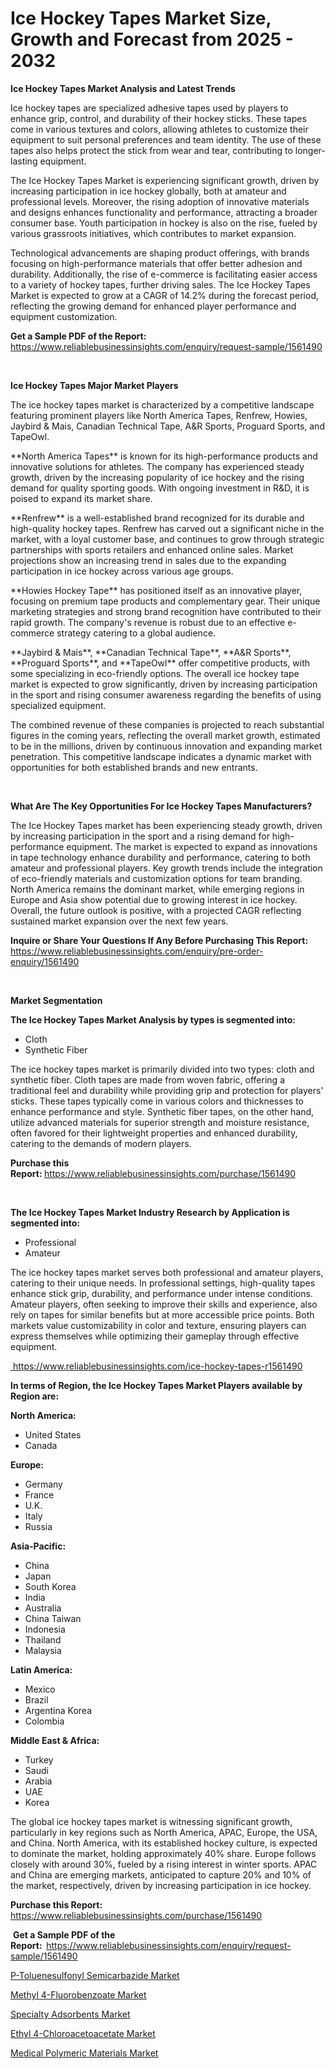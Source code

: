 <p><h1>Ice Hockey Tapes Market Size, Growth and Forecast from 2025 - 2032</h1></p><p><strong>Ice Hockey Tapes Market Analysis and Latest Trends</strong></p>
<p><p>Ice hockey tapes are specialized adhesive tapes used by players to enhance grip, control, and durability of their hockey sticks. These tapes come in various textures and colors, allowing athletes to customize their equipment to suit personal preferences and team identity. The use of these tapes also helps protect the stick from wear and tear, contributing to longer-lasting equipment.</p><p>The Ice Hockey Tapes Market is experiencing significant growth, driven by increasing participation in ice hockey globally, both at amateur and professional levels. Moreover, the rising adoption of innovative materials and designs enhances functionality and performance, attracting a broader consumer base. Youth participation in hockey is also on the rise, fueled by various grassroots initiatives, which contributes to market expansion.</p><p>Technological advancements are shaping product offerings, with brands focusing on high-performance materials that offer better adhesion and durability. Additionally, the rise of e-commerce is facilitating easier access to a variety of hockey tapes, further driving sales. The Ice Hockey Tapes Market is expected to grow at a CAGR of 14.2% during the forecast period, reflecting the growing demand for enhanced player performance and equipment customization.</p></p>
<p><strong>Get a Sample PDF of the Report:&nbsp;</strong> <a href="https://www.reliablebusinessinsights.com/enquiry/request-sample/1561490?utm_campaign=950&utm_medium=2&utm_source=Github&utm_content=ia&utm_term=02042025&utm_id=ice-hockey-tapes">https://www.reliablebusinessinsights.com/enquiry/request-sample/1561490</a></p>
<p>&nbsp;</p>
<p><strong>Ice Hockey Tapes Major Market Players</strong></p>
<p><p>The ice hockey tapes market is characterized by a competitive landscape featuring prominent players like North America Tapes, Renfrew, Howies, Jaybird & Mais, Canadian Technical Tape, A&R Sports, Proguard Sports, and TapeOwl. </p><p>**North America Tapes** is known for its high-performance products and innovative solutions for athletes. The company has experienced steady growth, driven by the increasing popularity of ice hockey and the rising demand for quality sporting goods. With ongoing investment in R&D, it is poised to expand its market share.</p><p>**Renfrew** is a well-established brand recognized for its durable and high-quality hockey tapes. Renfrew has carved out a significant niche in the market, with a loyal customer base, and continues to grow through strategic partnerships with sports retailers and enhanced online sales. Market projections show an increasing trend in sales due to the expanding participation in ice hockey across various age groups.</p><p>**Howies Hockey Tape** has positioned itself as an innovative player, focusing on premium tape products and complementary gear. Their unique marketing strategies and strong brand recognition have contributed to their rapid growth. The company's revenue is robust due to an effective e-commerce strategy catering to a global audience.</p><p>**Jaybird & Mais**, **Canadian Technical Tape**, **A&R Sports**, **Proguard Sports**, and **TapeOwl** offer competitive products, with some specializing in eco-friendly options. The overall ice hockey tape market is expected to grow significantly, driven by increasing participation in the sport and rising consumer awareness regarding the benefits of using specialized equipment.</p><p>The combined revenue of these companies is projected to reach substantial figures in the coming years, reflecting the overall market growth, estimated to be in the millions, driven by continuous innovation and expanding market penetration. This competitive landscape indicates a dynamic market with opportunities for both established brands and new entrants.</p></p>
<p>&nbsp;</p>
<p><strong>What Are The Key Opportunities For Ice Hockey Tapes Manufacturers?</strong></p>
<p><p>The Ice Hockey Tapes market has been experiencing steady growth, driven by increasing participation in the sport and a rising demand for high-performance equipment. The market is expected to expand as innovations in tape technology enhance durability and performance, catering to both amateur and professional players. Key growth trends include the integration of eco-friendly materials and customization options for team branding. North America remains the dominant market, while emerging regions in Europe and Asia show potential due to growing interest in ice hockey. Overall, the future outlook is positive, with a projected CAGR reflecting sustained market expansion over the next few years.</p></p>
<p><strong>Inquire or Share Your Questions If Any Before Purchasing This Report:</strong> <a href="https://www.reliablebusinessinsights.com/enquiry/pre-order-enquiry/1561490?utm_campaign=950&utm_medium=2&utm_source=Github&utm_content=ia&utm_term=02042025&utm_id=ice-hockey-tapes">https://www.reliablebusinessinsights.com/enquiry/pre-order-enquiry/1561490</a></p>
<p>&nbsp;</p>
<p><strong>Market Segmentation</strong></p>
<p><strong>The Ice Hockey Tapes Market Analysis by types is segmented into:</strong></p>
<p><ul><li>Cloth</li><li>Synthetic Fiber</li></ul></p>
<p><p>The ice hockey tapes market is primarily divided into two types: cloth and synthetic fiber. Cloth tapes are made from woven fabric, offering a traditional feel and durability while providing grip and protection for players' sticks. These tapes typically come in various colors and thicknesses to enhance performance and style. Synthetic fiber tapes, on the other hand, utilize advanced materials for superior strength and moisture resistance, often favored for their lightweight properties and enhanced durability, catering to the demands of modern players.</p></p>
<p><strong>Purchase this Report:&nbsp;</strong><a href="https://www.reliablebusinessinsights.com/purchase/1561490?utm_campaign=950&utm_medium=2&utm_source=Github&utm_content=ia&utm_term=02042025&utm_id=ice-hockey-tapes">https://www.reliablebusinessinsights.com/purchase/1561490</a></p>
<p>&nbsp;</p>
<p><strong>The Ice Hockey Tapes Market Industry Research by Application is segmented into:</strong></p>
<p><ul><li>Professional</li><li>Amateur</li></ul></p>
<p><p>The ice hockey tapes market serves both professional and amateur players, catering to their unique needs. In professional settings, high-quality tapes enhance stick grip, durability, and performance under intense conditions. Amateur players, often seeking to improve their skills and experience, also rely on tapes for similar benefits but at more accessible price points. Both markets value customizability in color and texture, ensuring players can express themselves while optimizing their gameplay through effective equipment.</p></p>
<p><a href="https://www.reliablebusinessinsights.com/ice-hockey-tapes-r1561490?utm_campaign=950&utm_medium=2&utm_source=Github&utm_content=ia&utm_term=02042025&utm_id=ice-hockey-tapes">&nbsp;https://www.reliablebusinessinsights.com/ice-hockey-tapes-r1561490</a></p>
<p><strong>In terms of Region, the Ice Hockey Tapes Market Players available by Region are:</strong></p>
<p>
    <p> <strong> North America: </strong>
        <ul>
            <li>United States</li>
            <li>Canada</li>
        </ul>
        </p> 
    <p> <strong> Europe: </strong>
        <ul>
            <li>Germany</li>
            <li>France</li>
            <li>U.K.</li>
            <li>Italy</li>
            <li>Russia</li>
        </ul>
        </p> 
    <p> <strong> Asia-Pacific: </strong>
        <ul>
            <li>China</li>
            <li>Japan</li>
            <li>South Korea</li>
            <li>India</li>
            <li>Australia</li>
            <li>China Taiwan</li>
            <li>Indonesia</li>
            <li>Thailand</li>
            <li>Malaysia</li>
        </ul>
        </p> 
    <p> <strong> Latin America: </strong>
        <ul>
            <li>Mexico</li>
            <li>Brazil</li>
            <li>Argentina Korea</li>
            <li>Colombia</li>
        </ul>
        </p> 
    <p> <strong> Middle East & Africa: </strong>
        <ul>
            <li>Turkey</li>
            <li>Saudi</li>
            <li>Arabia</li>
            <li>UAE</li>
            <li>Korea</li>
        </ul>
    </p>
    </p>
<p><p>The global ice hockey tapes market is witnessing significant growth, particularly in key regions such as North America, APAC, Europe, the USA, and China. North America, with its established hockey culture, is expected to dominate the market, holding approximately 40% share. Europe follows closely with around 30%, fueled by a rising interest in winter sports. APAC and China are emerging markets, anticipated to capture 20% and 10% of the market, respectively, driven by increasing participation in ice hockey.</p></p>
<p><strong>Purchase this Report: </strong><a href="https://www.reliablebusinessinsights.com/purchase/1561490?utm_campaign=950&utm_medium=2&utm_source=Github&utm_content=ia&utm_term=02042025&utm_id=ice-hockey-tapes">https://www.reliablebusinessinsights.com/purchase/1561490</a></p>
<p>&nbsp;<strong>Get a Sample PDF of the Report:&nbsp;&nbsp;</strong><a href="https://www.reliablebusinessinsights.com/enquiry/request-sample/1561490?utm_campaign=950&utm_medium=2&utm_source=Github&utm_content=ia&utm_term=02042025&utm_id=ice-hockey-tapes">https://www.reliablebusinessinsights.com/enquiry/request-sample/1561490</a></p>
<p><strong></strong></p>
<p><p><a href="https://github.com/elvutedipela/Market-Research-Report-List-1/blob/main/p-toluenesulfonyl-semicarbazide-market.md?utm_campaign=950&utm_medium=2&utm_source=Github&utm_content=ia&utm_term=02042025&utm_id=ice-hockey-tapes">P-Toluenesulfonyl Semicarbazide Market</a></p><p><a href="https://github.com/hedbomkrahe/Market-Research-Report-List-1/blob/main/methyl-4-fluorobenzoate-market.md?utm_campaign=950&utm_medium=2&utm_source=Github&utm_content=ia&utm_term=02042025&utm_id=ice-hockey-tapes">Methyl 4-Fluorobenzoate Market</a></p><p><a href="https://github.com/lateshab69/Market-Research-Report-List-1/blob/main/specialty-adsorbents-market.md?utm_campaign=950&utm_medium=2&utm_source=Github&utm_content=ia&utm_term=02042025&utm_id=ice-hockey-tapes">Specialty Adsorbents Market</a></p><p><a href="https://github.com/nkbaroga/Market-Research-Report-List-1/blob/main/ethyl-4-chloroacetoacetate-market.md?utm_campaign=950&utm_medium=2&utm_source=Github&utm_content=ia&utm_term=02042025&utm_id=ice-hockey-tapes">Ethyl 4-Chloroacetoacetate Market</a></p><p><a href="https://github.com/rosalinebhakta48/Market-Research-Report-List-1/blob/main/medical-polymeric-materials-market.md?utm_campaign=950&utm_medium=2&utm_source=Github&utm_content=ia&utm_term=02042025&utm_id=ice-hockey-tapes">Medical Polymeric Materials Market</a></p></p>